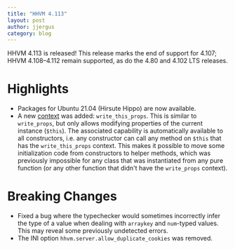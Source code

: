 ```yaml
---
title: "HHVM 4.113"
layout: post
author: jjergus
category: blog
---
```


HHVM 4.113 is released! This release marks the end of support for 4.107;
HHVM 4.108&ndash;4.112 remain supported, as do the 4.80 and 4.102 LTS releases.

# Highlights

- Packages for Ubuntu 21.04 (Hirsute Hippo) are now available.
- A new
  [context](https://docs.hhvm.com/hack/contexts-and-capabilities/available-contexts-and-capabilities)
  was added: `write_this_props`. This is similar to `write_props`, but only
  allows modifying properties of the current instance (`$this`). The associated
  capability is automatically available to all constructors, i.e. any
  constructor can call any method on `$this` that has the `write_this_props`
  context. This makes it possible to move some initialization code from
  constructors to helper methods, which was previously impossible for any class
  that was instantiated from any pure function (or any other function that
  didn't have the `write_props` context).

# Breaking Changes

- Fixed a bug where the typechecker would sometimes incorrectly infer the type
  of a value when dealing with `arraykey` and `num`-typed values. This may
  reveal some previously undetected errors.
- The INI option `hhvm.server.allow_duplicate_cookies` was removed.
